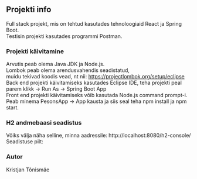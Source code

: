 ## Projekti info

Full stack projekt, mis on tehtud kasutades tehnoloogiaid React ja Spring Boot. <br>
Testisin projekti kasutades programmi Postman.

### Projekti käivitamine

Arvutis peab olema Java JDK ja Node.js. <br>
Lombok peab olema arendusvahendis seadistatud, <br>
muidu tekivad koodis vead, nt nii: https://projectlombok.org/setup/eclipse <br>
Back end projekti käivitamiseks kasutades Eclipse IDE, teha projekti peal <br>
parem klikk -> Run As -> Spring Boot App <br>
Front end projekti käivitamiseks võib kasutada Node.js command prompt-i. <br>
Peab minema PesonsApp -> App kausta ja siis seal teha npm install ja npm start.

### H2 andmebaasi seadistus

Võiks välja näha selline, minna aadressile: http://localhost:8080/h2-console/ <br>
Seadistuse pilt: 

### Autor

Kristjan Tõnismäe
